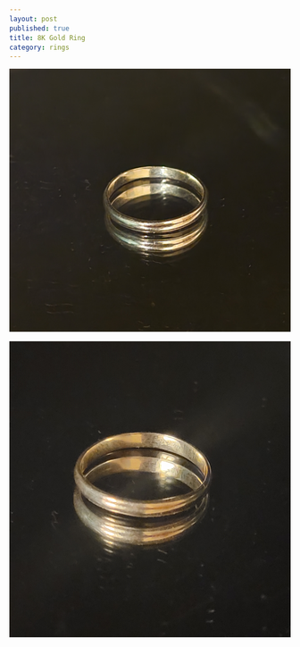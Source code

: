 ```yaml
---
layout: post
published: true
title: 8K Gold Ring
category: rings
---
```

![round_gold_8-0.jpg](/images/jewelry/rings/round_gold_8-0.jpg)
<!--more-->
![round_gold_8-0.jpg](/images/jewelry/rings/round_gold_8-1.jpg)
